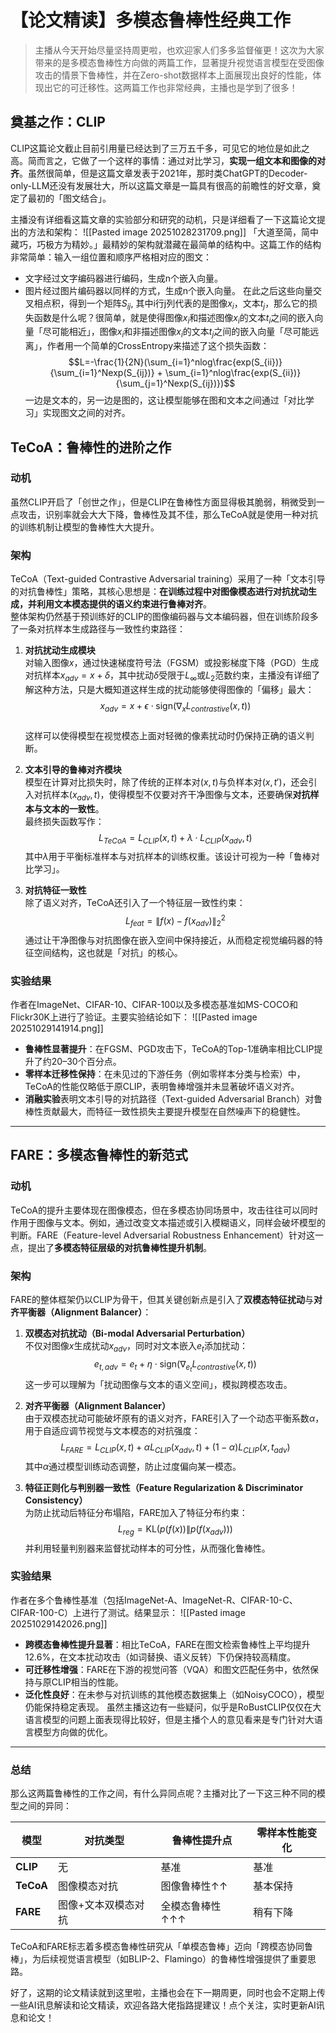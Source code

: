 # 【论文精读】多模态鲁棒性经典工作

> 主播从今天开始尽量坚持周更啦，也欢迎家人们多多监督催更！这次为大家带来的是多模态鲁棒性方向做的两篇工作，显著提升视觉语言模型在受图像攻击的情景下鲁棒性，并在Zero-shot数据样本上面展现出良好的性能，体现出它的可迁移性。这两篇工作也非常经典，主播也是学到了很多！

## 奠基之作：CLIP
CLIP这篇论文截止目前引用量已经达到了三万五千多，可见它的地位是如此之高。简而言之，它做了一个这样的事情：通过对比学习，**实现一组文本和图像的对齐**。虽然很简单，但是这篇文章发表于2021年，那时类ChatGPT的Decoder-only-LLM还没有发展壮大，所以这篇文章是一篇具有很高的前瞻性的好文章，奠定了最初的「图文结合」。

主播没有详细看这篇文章的实验部分和研究的动机，只是详细看了一下这篇论文提出的方法和架构：
![[Pasted image 20251028231709.png]]
「大道至简，简中藏巧，巧极方为精妙。」最精妙的架构就潜藏在最简单的结构中。这篇工作的结构非常简单：输入一组位置和顺序严格相对应的图文：
- 文字经过文字编码器进行编码，生成n个嵌入向量。
- 图片经过图片编码器以同样的方式，生成n个嵌入向量。
在此之后这些向量交叉相点积，得到一个矩阵$S_{ij}$, 其中i行j列代表的是图像$x_i$，文本$t_j$，那么它的损失函数是什么呢？很简单，就是使得图像$x_i$和描述图像$x_i$的文本$t_i$之间的嵌入向量「尽可能相近」，图像$x_i$和非描述图像$x_i$的文本$t_j$之间的嵌入向量「尽可能远离」，作者用一个简单的CrossEntropy来描述了这个损失函数：
$$L=-\frac{1}{2N}(\sum_{i=1}^nlog\frac{exp(S_{ii})}{\sum_{i=1}^Nexp(S_{ij})} + \sum_{i=1}^nlog\frac{exp(S_{ii})}{\sum_{j=1}^Nexp(S_{ij})})$$
一边是文本的，另一边是图的，这让模型能够在图和文本之间通过「对比学习」实现图文之间的对齐。

## TeCoA：鲁棒性的进阶之作
### 动机
虽然CLIP开启了「创世之作」，但是CLIP在鲁棒性方面显得极其脆弱，稍微受到一点攻击，识别率就会大大下降，鲁棒性及其不佳，那么TeCoA就是使用一种对抗的训练机制让模型的鲁棒性大大提升。

### 架构
TeCoA（Text-guided Contrastive Adversarial training）采用了一种「文本引导的对抗鲁棒性」策略，其核心思想是：**在训练过程中对图像模态进行对抗扰动生成，并利用文本模态提供的语义约束进行鲁棒对齐**。  
整体架构仍然基于预训练好的CLIP的图像编码器与文本编码器，但在训练阶段多了一条对抗样本生成路径与一致性约束路径：

1. **对抗扰动生成模块**  
   对输入图像$x$，通过快速梯度符号法（FGSM）或投影梯度下降（PGD）生成对抗样本$x_{adv}=x+\delta$，其中扰动$\delta$受限于$L_\infty$或$L_2$范数约束，主播没有详细了解这种方法，只是大概知道这样生成的扰动能够使得图像的「偏移」最大：  
   $$x_{adv} = x + \epsilon \cdot \text{sign}(\nabla_x L_{contrastive}(x, t))$$  
   这样可以使得模型在视觉模态上面对轻微的像素扰动时仍保持正确的语义判断。

2. **文本引导的鲁棒对齐模块**  
   模型在计算对比损失时，除了传统的正样本对$(x, t)$与负样本对$(x, t')$，还会引入对抗样本$(x_{adv}, t)$，使得模型不仅要对齐干净图像与文本，还要确保**对抗样本与文本的一致性**。  
   最终损失函数写作：
   $$
   L_{TeCoA} = L_{CLIP}(x, t) + \lambda \cdot L_{CLIP}(x_{adv}, t)
   $$
   其中$\lambda$用于平衡标准样本与对抗样本的训练权重。该设计可视为一种「鲁棒对比学习」。

3. **对抗特征一致性**  
   除了语义对齐，TeCoA还引入了一个特征层一致性约束：
   $$
   L_{feat} = \|f(x) - f(x_{adv})\|_2^2
   $$
   通过让干净图像与对抗图像在嵌入空间中保持接近，从而稳定视觉编码器的特征空间结构，这也就是「对抗」的核心。

### 实验结果
作者在ImageNet、CIFAR-10、CIFAR-100以及多模态基准如MS-COCO和Flickr30K上进行了验证。主要实验结论如下：
![[Pasted image 20251029141914.png]]

- **鲁棒性显著提升**：在FGSM、PGD攻击下，TeCoA的Top-1准确率相比CLIP提升了约20–30个百分点。  
- **零样本迁移性保持**：在未见过的下游任务（例如零样本分类与检索）中，TeCoA的性能仅略低于原CLIP，表明鲁棒增强并未显著破坏语义对齐。  
- **消融实验**表明文本引导的对抗路径（Text-guided Adversarial Branch）对鲁棒性贡献最大，而特征一致性损失主要提升模型在自然噪声下的稳健性。

---

## FARE：多模态鲁棒性的新范式
### 动机
TeCoA的提升主要体现在图像模态，但在多模态协同场景中，攻击往往可以同时作用于图像与文本。例如，通过改变文本描述或引入模糊语义，同样会破坏模型的判断。FARE（Feature-level Adversarial Robustness Enhancement）针对这一点，提出了**多模态特征层级的对抗鲁棒性提升机制**。

### 架构
FARE的整体框架仍以CLIP为骨干，但其关键创新点是引入了**双模态特征扰动**与**对齐平衡器（Alignment Balancer）**：

1. **双模态对抗扰动（Bi-modal Adversarial Perturbation）**  
   不仅对图像$x$生成扰动$x_{adv}$，同时对文本嵌入$e_t$添加扰动：
   $$
   e_{t,adv} = e_t + \eta \cdot \text{sign}(\nabla_{e_t} L_{contrastive}(x, t))
   $$
   这一步可以理解为「扰动图像与文本的语义空间」，模拟跨模态攻击。

2. **对齐平衡器（Alignment Balancer）**  
   由于双模态扰动可能破坏原有的语义对齐，FARE引入了一个动态平衡系数$\alpha$，用于自适应调节视觉与文本模态的对抗强度：
   $$
   L_{FARE} = L_{CLIP}(x, t) + \alpha L_{CLIP}(x_{adv}, t) + (1-\alpha)L_{CLIP}(x, t_{adv})
   $$
   其中$\alpha$通过模型训练动态调整，防止过度偏向某一模态。

3. **特征正则化与判别器一致性（Feature Regularization & Discriminator Consistency）**  
   为防止扰动后特征分布塌陷，FARE加入了特征分布约束：
   $$
   L_{reg} = \text{KL}(p(f(x)) \| p(f(x_{adv})))
   $$
   并利用轻量判别器来监督扰动样本的可分性，从而强化鲁棒性。

### 实验结果
作者在多个鲁棒性基准（包括ImageNet-A、ImageNet-R、CIFAR-10-C、CIFAR-100-C）上进行了测试。结果显示：
![[Pasted image 20251029142026.png]]

- **跨模态鲁棒性提升显著**：相比TeCoA，FARE在图文检索鲁棒性上平均提升12.6%，在文本扰动攻击（如词替换、语义反转）下仍保持较高精度。  
- **可迁移性增强**：FARE在下游的视觉问答（VQA）和图文匹配任务中，依然保持与原CLIP相当的性能。  
- **泛化性良好**：在未参与对抗训练的其他模态数据集上（如NoisyCOCO），模型仍能保持稳定表现。
虽然主播这边有一些疑问，似乎是RoBustCLIP仅仅在大语言模型的问题上面表现得比较好，但是主播个人的意见看来是专门针对大语言模型方向做的优化。

---

### 总结
那么这两篇鲁棒性的工作之间，有什么异同点呢？主播对比了一下这三种不同的模型之间的异同：

| 模型        | 对抗类型       | 鲁棒性提升点    | 零样本性能变化 |
| --------- | ---------- | --------- | ------- |
| **CLIP**  | 无          | 基准        | 基准      |
| **TeCoA** | 图像模态对抗     | 图像鲁棒性↑↑   | 基本保持    |
| **FARE**  | 图像+文本双模态对抗 | 全模态鲁棒性↑↑↑ | 稍有下降    |

TeCoA和FARE标志着多模态鲁棒性研究从「单模态鲁棒」迈向「跨模态协同鲁棒」，为后续视觉语言模型（如BLIP-2、Flamingo）的鲁棒性增强提供了重要思路。

好了，这期的论文精读就到这里啦，主播也会在下一期周更，同时也会不定期上传一些AI讯息解读和论文精读，欢迎各路大佬指路提建议！点个关注，实时更新AI讯息和论文！